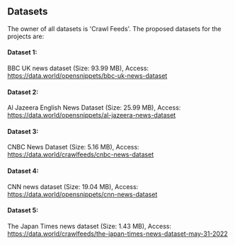 ## Datasets 

The owner of all datasets is 'Crawl Feeds'. The proposed datasets for the projects are:


#### Dataset 1:
BBC UK news dataset (Size: 93.99 MB), Access: https://data.world/opensnippets/bbc-uk-news-dataset 

#### Dataset 2:
Al Jazeera English News Dataset (Size: 25.99 MB), Access: https://data.world/opensnippets/al-jazeera-news-dataset 

#### Dataset 3:
CNBC News Dataset (Size: 5.16 MB), Access: https://data.world/crawlfeeds/cnbc-news-dataset 

#### Dataset 4:
CNN news dataset (Size: 19.04 MB), Access: https://data.world/opensnippets/cnn-news-dataset 

#### Dataset 5:
The Japan Times news dataset (Size: 1.43 MB), Access: https://data.world/crawlfeeds/the-japan-times-news-dataset-may-31-2022 


